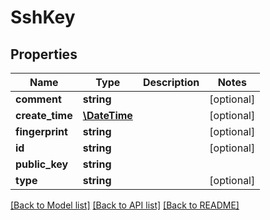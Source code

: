 # SshKey

## Properties
Name | Type | Description | Notes
------------ | ------------- | ------------- | -------------
**comment** | **string** |  | [optional] 
**create_time** | [**\DateTime**](\DateTime.md) |  | [optional] 
**fingerprint** | **string** |  | [optional] 
**id** | **string** |  | [optional] 
**public_key** | **string** |  | 
**type** | **string** |  | [optional] 

[[Back to Model list]](../../README.md#documentation-for-models) [[Back to API list]](../../README.md#documentation-for-api-endpoints) [[Back to README]](../../README.md)

